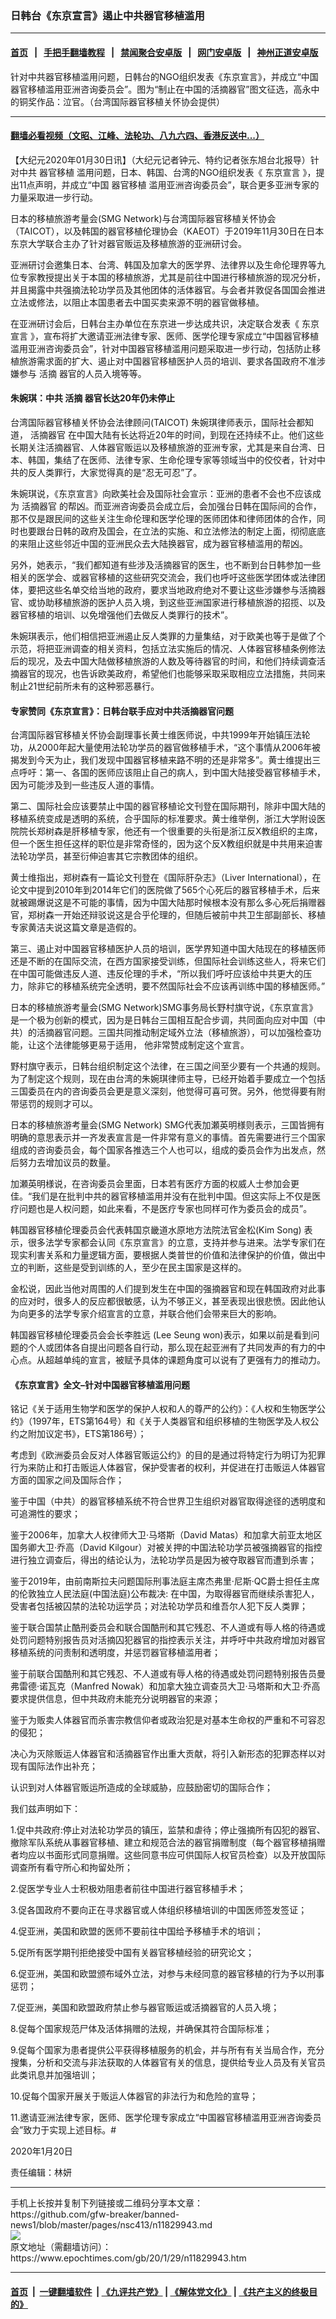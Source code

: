 ### 日韩台《东京宣言》遏止中共器官移植滥用
------------------------

#### [首页](https://github.com/gfw-breaker/banned-news1/blob/master/README.md) &nbsp;&nbsp;|&nbsp;&nbsp; [手把手翻墙教程](https://github.com/gfw-breaker/guides/wiki) &nbsp;&nbsp;|&nbsp;&nbsp; [禁闻聚合安卓版](https://github.com/gfw-breaker/bn-android) &nbsp;&nbsp;|&nbsp;&nbsp; [网门安卓版](https://github.com/oGate2/oGate) &nbsp;&nbsp;|&nbsp;&nbsp; [神州正道安卓版](https://github.com/SzzdOgate/update) 



<div><img alt="" class="aligncenter wp-post-image" src="https://i.epochtimes.com/assets/uploads/2020/01/2001300637142378-600x400.jpg"/>
<div class="red16 caption">
 针对中共器官移植滥用问题，日韩台的NGO组织发表《东京宣言》，并成立“中国器官移植滥用亚洲咨询委员会”。图为“制止在中国的活摘器官”图文征选，高永中的铜奖作品：泣官。（台湾国际器官移植关怀协会提供）
</div>
</div><hr/>

#### [翻墙必看视频（文昭、江峰、法轮功、八九六四、香港反送中...）](https://github.com/gfw-breaker/banned-news1/blob/master/pages/link3.md)

<div><p>
 【大纪元2020年01月30日讯】（大纪元记者钟元、特约记者张东旭台北报导）针对中共
 <ok href="https://www.epochtimes.com/gb/tag/%E5%99%A8%E5%AE%98%E7%A7%BB%E6%A4%8D.html">
  器官移植
 </ok>
 滥用问题，日本、韩国、台湾的NGO组织发表《
 <ok href="https://www.epochtimes.com/gb/tag/%E4%B8%9C%E4%BA%AC%E5%AE%A3%E8%A8%80.html">
  东京宣言
 </ok>
 》，提出11点声明，并成立“中国
 <ok href="https://www.epochtimes.com/gb/tag/%E5%99%A8%E5%AE%98%E7%A7%BB%E6%A4%8D.html">
  器官移植
 </ok>
 滥用亚洲咨询委员会”，联合更多亚洲专家的力量采取进一步行动。
</p>
<p>
 日本的移植旅游考量会(SMG Network)与台湾国际器官移植关怀协会（TAICOT），以及韩国的器官移植伦理协会（KAEOT）于2019年11月30日在日本东京大学联合主办了针对器官贩运及移植旅游的亚洲研讨会。
</p>
<p>
 亚洲研讨会邀集日本、台湾、韩国及加拿大的医学界、法律界以及生命伦理界等九位专家教授提出关于本国的移植旅游，尤其是前往中国进行移植旅游的现况分析，并且揭露中共强摘法轮功学员及其他团体的活体器官。与会者并敦促各国国会推进立法或修法，以阻止本国患者去中国买卖来源不明的器官做移植。
</p>
<p>
 在亚洲研讨会后，日韩台主办单位在东京进一步达成共识，决定联合发表《
 <ok href="https://www.epochtimes.com/gb/tag/%E4%B8%9C%E4%BA%AC%E5%AE%A3%E8%A8%80.html">
  东京宣言
 </ok>
 》，宣布将扩大邀请亚洲法律专家、医师、医学伦理专家成立“中国器官移植滥用亚洲咨询委员会”，针对中国器官移植滥用问题采取进一步行动，包括防止移植旅游需求面的扩大、遏止对中国器官移植医护人员的培训、要求各国政府不准涉嫌参与
 <ok href="https://www.epochtimes.com/gb/tag/%E6%B4%BB%E6%91%98.html">
  活摘
 </ok>
 器官的人员入境等等。
</p>
<h4>
 朱婉琪：中共
 <ok href="https://www.epochtimes.com/gb/tag/%E6%B4%BB%E6%91%98.html">
  活摘
 </ok>
 器官长达20年仍未停止
</h4>
<p>
 台湾国际器官移植关怀协会法律顾问(TAICOT) 朱婉琪律师表示，国际社会都知道，
 <ok href="https://www.epochtimes.com/gb/tag/%E6%B4%BB%E6%91%98%E5%99%A8%E5%AE%98.html">
  活摘器官
 </ok>
 在中国大陆有长达将近20年的时间，到现在还持续不止。他们这些长期关注活摘器官、人体器官贩运以及移植旅游的亚洲专家，尤其是来自台湾、日本、韩国，集结了在医师、法律专家、生命伦理专家等领域当中的佼佼者，针对中共的反人类罪行，大家觉得真的是“忍无可忍”了。
</p>
<p>
 朱婉琪说，《东京宣言》向欧美社会及国际社会宣示：亚洲的患者不会也不应该成为
 <ok href="https://www.epochtimes.com/gb/tag/%E6%B4%BB%E6%91%98%E5%99%A8%E5%AE%98.html">
  活摘器官
 </ok>
 的帮凶。而亚洲咨询委员会成立后，会加强台日韩在国际间的合作，那不仅是跟民间的这些关注生命伦理和医学伦理的医师团体和律师团体的合作，同时也要跟台日韩的政府及国会，在立法的实施、和立法修法的制定上面，彻彻底底的来阻止这些邻近中国的亚洲民众去大陆换器官，成为器官移植滥用的帮凶。
</p>
<p>
 另外，她表示，“我们都知道有些涉及活摘器官的医生，也不断到台日韩参加一些相关的医学会、或器官移植的这些研究交流会，我们也呼吁这些医学团体或法律团体，要把这些名单交给当地的政府，要求当地政府绝对不要让这些涉嫌参与活摘器官、或协助移植旅游的医护人员入境，到这些亚洲国家进行移植旅游的招揽、以及器官移植的培训、以免增强他们去做反人类罪行的技术”。
</p>
<p>
 朱婉琪表示，他们相信把亚洲遏止反人类罪的力量集结，对于欧美也等于是做了个示范，将把亚洲调查的相关资料，包括立法实施后的情况、人体器官移植条例修法后的现况，及去中国大陆做移植旅游的人数及等待器官的时间，和他们持续调查活摘器官的现况，也告诉欧美政府，希望他们也能够采取采取相应立法措施，共同来制止21世纪前所未有的这种邪恶暴行。
</p>
<h4>
 专家赞同《东京宣言》：日韩台联手应对中共活摘器官问题
</h4>
<p>
 台湾国际器官移植关怀协会副理事长黄士维医师说，中共1999年开始镇压法轮功，从2000年起大量使用法轮功学员的器官做移植手术，“这个事情从2006年被揭发到今天为止，我们发现中国器官移植来路不明的还是非常多”。黄士维提出三点呼吁：第一、各国的医师应该阻止自己的病人，到中国大陆接受器官移植手术，因为可能涉及到一些违反人道的事情。
</p>
<p>
 第二、国际社会应该要禁止中国的器官移植论文刊登在国际期刊，除非中国大陆的移植系统变成是透明的系统，合乎国际的标准要求。黄士维举例，浙江大学附设医院院长郑树森是肝移植专家，他还有一个很重要的头衔是浙江反X教组织的主席，但一个医生担任这样的职位是非常奇怪的，因为这个反X教组织就是中共用来迫害法轮功学员，甚至衍伸迫害其它宗教团体的组织。
</p>
<p>
 黄士维指出，郑树森有一篇论文刊登在《国际肝杂志》（Liver International），在论文中提到2010年到2014年它们的医院做了565个心死后的器官移植手术，后来就被踢爆说这是不可能的事情，因为中国大陆那时候根本没有那么多心死后捐赠器官，郑树森一开始还辩驳说这是合乎伦理的，但随后被前中共卫生部副部长、移植专家黄洁夫说这篇文章是造假的。
</p>
<p>
 第三、遏止对中国器官移植医护人员的培训，医学界知道中国大陆现在的移植医师还是不断的在国际交流，在西方国家接受训练，但国际社会训练这些人，将来它们在中国可能做违反人道、违反伦理的手术，“所以我们呼吁应该给中共更大的压力，除非它的移植系统完全透明，要不然国际社会不应该再训练中国的移植医师。”
</p>
<p>
 日本的移植旅游考量会(SMG Network)SMG事务局长野村旗守说，《东京宣言》是一个极为创新的模式，因为是日韩台三国相互配合步调，共同面向应对中国（中共）的活摘器官问题。三国共同推动制定域外立法（移植旅游），可以加强检查功能，让这个法律能够更易于适用， 他非常赞成制定这个宣言。
</p>
<p>
 野村旗守表示，日韩台组织制定这个法律，在三国之间至少要有一个共通的规则。为了制定这个规则，现在由台湾的朱婉琪律师主导，已经开始着手要成立一个包括三国委员在内的咨询委员会更是意义深刻，他觉得可喜可贺。另外，他觉得要有附带惩罚的规则才可以。
</p>
<p>
 日本的移植旅游考量会(SMG Network) SMG代表加瀬英明様则表示，三国皆拥有明确的意思表示并一齐发表宣言是一件非常有意义的事情。首先需要进行三个国家组成的咨询委员会，每个国家各推选三个人也可以，组成的委员会作为出发点，然后努力去增加议员的数量。
</p>
<p>
 加瀬英明様说，在咨询委员会里面，日本若有医疗方面的权威人士参加会更佳。“我们是在批判中共的器官移植滥用并没有在批判中国。但这实际上不仅是医疗问题也是人权问题，如此来看，不是医疗专家也同样可作为委员会的成员”。
</p>
<p>
 韩国器官移植伦理委员会代表韩国京畿道水原地方法院法官金松(Kim Song) 表示，很多法学专家都会认同《东京宣言》的立意，支持并参与进来。法学专家们在现实利害关系和力量逻辑方面，要根据人类普世的价值和法律保护的价值，做出中立的判断，这些是受到训练的人，至少在民主国家是这样的。
</p>
<p>
 金松说，因此当他对周围的人们提到发生在中国的强摘器官和现在韩国政府对此事的应对时，很多人的反应都很敏感，认为不够正义，甚至表现出很悲愤。因此他认为向更多的法学专家介绍宣言的立意，并联合他们会带来巨大的影响。
</p>
<p>
 韩国器官移植伦理委员会会长李胜远 (Lee Seung won)表示，如果以前是看到问题的个人或团体各自提出问题各自行动，那么现在起亚洲有了共同发声的有力的中心点。从超越单纯的宣言，被赋予具体的课题角度可以说有了更强有力的推动力。
</p>
<h4>
 《东京宣言》全文–针对中国器官移植滥用问题
</h4>
<p>
 铭记《关于适用生物学和医学的保护人权和人的尊严的公约》：《人权和生物医学公约》（1997年，ETS第164号）和《关于人类器官和组织移植的生物医学及人权公约之附加议定书》，ETS第186号）；
</p>
<p>
 考虑到《欧洲委员会反对人体器官贩运公约》的目的是通过将特定行为明订为犯罪行为来防止和打击贩运人体器官，保护受害者的权利，并促进在打击贩运人体器官方面的国家之间及国际合作；
</p>
<p>
 鉴于中国（中共）的器官移植系统不符合世界卫生组织对器官取得途径的透明度和可追溯性的要求；
</p>
<p>
 鉴于2006年，加拿大人权律师大卫·马塔斯（David Matas）和加拿大前亚太地区国务卿大卫·乔高（David Kilgour）对被关押的中国法轮功学员被强摘器官的指控进行独立调查后，得出的结论认为，法轮功学员是因为被夺取器官而遭到杀害；
</p>
<p>
 鉴于2019年，由前南斯拉夫问题国际刑事法庭主席杰弗里·尼斯·QC爵士担任主席的伦敦独立人民法庭(中国法庭)公布裁决: 在中国，为取得器官而继续杀害犯人，受害者包括被囚禁的法轮功运学员；对法轮功学员和维吾尔人犯下反人类罪；
</p>
<p>
 鉴于联合国禁止酷刑委员会和联合国酷刑和其它残忍、不人道或有辱人格的待遇或处罚问题特别报告员对活摘囚犯器官的指控表示关注，并呼吁中共政府增加对器官移植系统的问责制和透明度，并惩罚器官移植滥用者；
</p>
<p>
 鉴于前联合国酷刑和其它残忍、不人道或有辱人格的待遇或处罚问题特别报告员曼弗雷德·诺瓦克（Manfred Nowak）和加拿大独立调查员大卫·马塔斯和大卫·乔高要求提供信息，但中共政府未能充分说明器官的来源；
</p>
<p>
 鉴于为贩卖人体器官而杀害宗教信仰者或政治犯是对基本生命权的严重和不可容忍的侵犯；
</p>
<p>
 决心为灭除贩运人体器官和活摘器官作出重大贡献，将引入新形态的犯罪态样以对现有国际法作出补充；
</p>
<p>
 认识到对人体器官贩运所造成的全球威胁，应鼓励密切的国际合作；
</p>
<p>
 我们兹声明如下：
</p>
<p>
 1.促中共政府:停止对法轮功学员的镇压，监禁和虐待；停止强摘所有囚犯的器官、撤除军队系统从事器官移植、建立和规范合法的器官捐赠制度（每个器官移植捐赠者均应以书面形式同意捐赠。这些同意书应可供国际人权官员检查）以及开放国际调查所有看守所心和拘留处所；
</p>
<p>
 2.促医学专业人士积极劝阻患者前往中国进行器官移植手术；
</p>
<p>
 3.促各国政府不要向正在寻求器官或人体组织移植培训的中国医师签发签证；
</p>
<p>
 4.促亚洲，美国和欧盟的医师不要前往中国给予移植手术的培训；
</p>
<p>
 5.促所有医学期刊拒绝接受中国有关器官移植经验的研究论文；
</p>
<p>
 6.促亚洲，美国和欧盟颁布域外立法，对参与未经同意的器官移植的行为予以刑事惩罚；
</p>
<p>
 7.促亚洲，美国和欧盟政府禁止参与器官贩运或活摘器官的人员入境；
</p>
<p>
 8.促每个国家规范尸体及活体捐赠的法规，并确保其符合国际标准；
</p>
<p>
 9.促每个国家为患者提供公平获得移植服务的机会，并与所有有关当局合作，充分搜集，分析和交流与非法获取的人体器官有关的信息，提供给专业人员及有关官员此类讯息并加强培训；
</p>
<p>
 10.促每个国家开展关于贩运人体器官的非法行为和危险的宣导；
</p>
<p>
 11.邀请亚洲法律专家，医师、医学伦理专家成立“中国器官移植滥用亚洲咨询委员会”致力于实现上述目标。#
</p>
<p>
 2020年1月20日
</p>
<p>
 责任编辑：林妍
</p>
</div>
<hr/>
手机上长按并复制下列链接或二维码分享本文章：<br/>
https://github.com/gfw-breaker/banned-news1/blob/master/pages/nsc413/n11829943.md <br/>
<a href='https://github.com/gfw-breaker/banned-news1/blob/master/pages/nsc413/n11829943.md'><img src='https://github.com/gfw-breaker/banned-news1/blob/master/pages/nsc413/n11829943.md.png'/></a> <br/>
原文地址（需翻墙访问）：https://www.epochtimes.com/gb/20/1/29/n11829943.htm


------------------------
#### [首页](https://github.com/gfw-breaker/banned-news1/blob/master/README.md) &nbsp;|&nbsp; [一键翻墙软件](https://github.com/gfw-breaker/nogfw/blob/master/README.md) &nbsp;| [《九评共产党》](https://github.com/gfw-breaker/9ping.md/blob/master/README.md#九评之一评共产党是什么) | [《解体党文化》](https://github.com/gfw-breaker/jtdwh.md/blob/master/README.md) | [《共产主义的终极目的》](https://github.com/gfw-breaker/gczydzjmd.md/blob/master/README.md)


<img src='http://gfw-breaker.win/banned-news/pages/nsc413/n11829943.md' width='0px' height='0px'/>